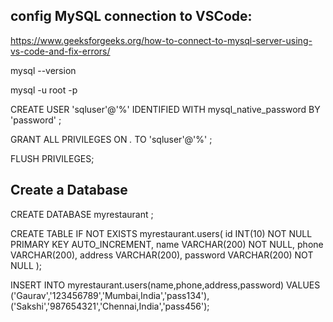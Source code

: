 
## config MySQL connection to VSCode:
https://www.geeksforgeeks.org/how-to-connect-to-mysql-server-using-vs-code-and-fix-errors/


mysql --version


mysql -u root -p

CREATE USER 'sqluser'@'%' IDENTIFIED 
WITH mysql_native_password BY 'password' ;

GRANT ALL PRIVILEGES ON *.* TO 'sqluser'@'%' ;

FLUSH PRIVILEGES;


## Create a Database

CREATE DATABASE myrestaurant ;

CREATE TABLE IF NOT EXISTS myrestaurant.users(
    id INT(10) NOT NULL PRIMARY KEY AUTO_INCREMENT,
    name VARCHAR(200) NOT NULL,
    phone VARCHAR(200),
    address VARCHAR(200),
    password VARCHAR(200) NOT NULL
);

INSERT INTO myrestaurant.users(name,phone,address,password)
VALUES
('Gaurav','123456789','Mumbai,India','pass134'),
('Sakshi','987654321','Chennai,India','pass456');